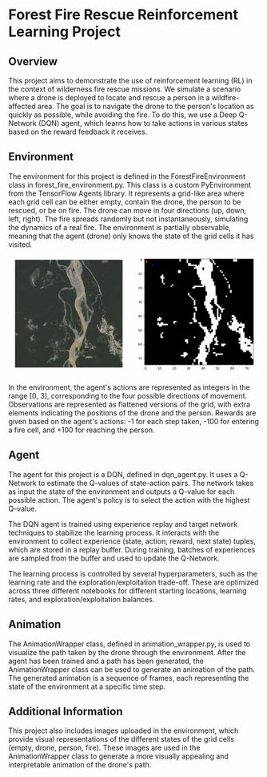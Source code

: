 # Forest Fire Rescue Reinforcement Learning Project
## Overview

This project aims to demonstrate the use of reinforcement learning (RL) in the context of wilderness fire rescue missions. We simulate a scenario where a drone is deployed to locate and rescue a person in a wildfire-affected area. The goal is to navigate the drone to the person's location as quickly as possible, while avoiding the fire. To do this, we use a Deep Q-Network (DQN) agent, which learns how to take actions in various states based on the reward feedback it receives.

## Environment

The environment for this project is defined in the ForestFireEnvironment class in forest_fire_environment.py. This class is a custom PyEnvironment from the TensorFlow Agents library. It represents a grid-like area where each grid cell can be either empty, contain the drone, the person to be rescued, or be on fire. The drone can move in four directions (up, down, left, right). The fire spreads randomly but not instantaneously, simulating the dynamics of a real fire. The environment is partially observable, meaning that the agent (drone) only knows the state of the grid cells it has visited.

<img src="side_by_side.png" alt="Our Forest Fire Environment" width="2000">


In the environment, the agent's actions are represented as integers in the range [0, 3], corresponding to the four possible directions of movement. Observations are represented as flattened versions of the grid, with extra elements indicating the positions of the drone and the person. Rewards are given based on the agent's actions: -1 for each step taken, -100 for entering a fire cell, and +100 for reaching the person.

## Agent 
The agent for this project is a DQN, defined in dqn_agent.py. It uses a Q-Network to estimate the Q-values of state-action pairs. The network takes as input the state of the environment and outputs a Q-value for each possible action. The agent's policy is to select the action with the highest Q-value.

The DQN agent is trained using experience replay and target network techniques to stabilize the learning process. It interacts with the environment to collect experience (state, action, reward, next state) tuples, which are stored in a replay buffer. During training, batches of experiences are sampled from the buffer and used to update the Q-Network.

The learning process is controlled by several hyperparameters, such as the learning rate and the exploration/exploitation trade-off. These are optimized across three different notebooks for different starting locations, learning rates, and exploration/exploitation balances.

## Animation 
The AnimationWrapper class, defined in animation_wrapper.py, is used to visualize the path taken by the drone through the environment. After the agent has been trained and a path has been generated, the AnimationWrapper class can be used to generate an animation of the path. The generated animation is a sequence of frames, each representing the state of the environment at a specific time step.

## Additional Information
This project also includes images uploaded in the environment, which provide visual representations of the different states of the grid cells (empty, drone, person, fire). These images are used in the AnimationWrapper class to generate a more visually appealing and interpretable animation of the drone's path.

